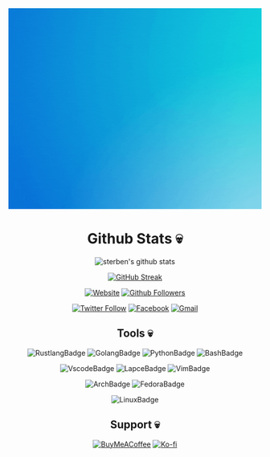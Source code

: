 

<div align="center"><img src="gif/sterben.gif" width="600" height="400"></div>


<!-- 
<p align="center" style="margin: -20px 0 30px">
   <a href="https://twitter.com/schwrzstrbn" target="_blank" style='margin-right:10px'>
    <img align="center" src="https://cdn.jsdelivr.net/npm/simple-icons@3.0.1/icons/twitter.svg" alt="twitter" height="22px" width="22px" />
  </a>
  &nbsp;&nbsp;
  <a href="https://stackoverflow.com/users/11480951/schwarz-sterben" target="_blank" style='margin-right:10px'>
    <img align="center" src="https://cdn.jsdelivr.net/npm/simple-icons@3.0.1/icons/stackoverflow.svg" alt="stackoverflow" height="22px" width="22px" />
  </a>
  &nbsp;&nbsp;
  <a href="https://www.linkedin.com/in/schwrzstrbn" target="_blank" style='margin-right:10px'>
    <img align="center" src="https://cdn.jsdelivr.net/npm/simple-icons@3.0.1/icons/linkedin.svg" alt="linkedin" height="22px" width="22px" />
  </a>
  &nbsp;&nbsp;
  <a href="mailto:schwrzstrbn@gmail.com" target="_blank">
    <img align="center" src="https://cdn.jsdelivr.net/npm/simple-icons@3.0.1/icons/protonmail.svg" alt="email" height="22px" width="22px" />
  </a>
</p> -->

<!-- --- -->

<h1 align="center">Github Stats 💀</h1>

<div align="center">

![sterben's github stats](https://github-readme-stats.vercel.app/api?username=schwrzstrbn&show_icons=true&theme=highcontrast&hide=stars&hide_border=true&bg_color=000000&title_color=FFFFFF&text_color=FFFFFF&icon_color=FFFFFF&count_private=true&include_all_commits=true)

[![GitHub Streak](https://github-readme-streak-stats.herokuapp.com?user=schwrzstrbn&theme=highcontrast&currStreakLabel=FFFFFF&fire=FFFFFF&ring=FFFFFF&border=000000)](https://git.io/streak-stats)

[![Website](https://img.shields.io/website?label=seanmiranda.com&style=for-the-badge&url=https%3A%2F%2Fseanmiranda.com&color=black&labelColor=black)](https://seanmiranda.com)
[![Github Followers](https://img.shields.io/github/followers/schwrzstrbn?style=for-the-badge&logo=github&color=black&labelColor=black)](https://github.com/schwrzstrbn)

[![Twitter Follow](https://img.shields.io/badge/Twitter-000000?style=for-the-badge&logo=twitter&logoColor=white&color=black)](https://twitter.com/intent/follow?original_referer=https%3A%2F%2Fgithub.com%2Fschwrzstrbn&screen_name=schwrzstrbn)
[![Facebook](https://img.shields.io/badge/Facebook-00ADD8?style=for-the-badge&logo=facebook&logoColor=white&color=black)](https://facebook.com/schwrzstrbn)
[![Gmail](https://img.shields.io/badge/Gmail-00ADD8?style=for-the-badge&logo=gmail&logoColor=white&color=black)](mailto:schwrzstrbn@gmail.com)

<h2>Tools 💀 </h2>

![RustlangBadge](https://img.shields.io/badge/Rust-000000?style=for-the-badge&logo=rust&logoColor=white&color=black)
![GolangBadge](https://img.shields.io/badge/Go-00ADD8?style=for-the-badge&logo=go&logoColor=white&color=black)
![PythonBadge](https://img.shields.io/badge/Python-000000?style=for-the-badge&logo=python&logoColor=white&color=black)
![BashBadge](https://img.shields.io/badge/Bash-00ADD8?style=for-the-badge&logo=gnu-bash&logoColor=white&color=black)

![VscodeBadge](https://img.shields.io/badge/Vscode-000000?style=for-the-badge&logo=visual-studio-code&logoColor=white&color=black)
![LapceBadge](https://img.shields.io/badge/Lapce-00ADD8?style=for-the-badge&logo=lapce&logoColor=white&color=black)
![VimBadge](https://img.shields.io/badge/Vim-00ADD8?style=for-the-badge&logo=vim&logoColor=white&color=black)
   
![ArchBadge](https://img.shields.io/badge/Arch-000000?style=for-the-badge&logo=arch-linux&logoColor=white&color=black)
![FedoraBadge](https://img.shields.io/badge/Fedora-00ADD8?style=for-the-badge&logo=fedora&logoColor=white&color=black)
   
![LinuxBadge](https://img.shields.io/badge/Linux-00ADD8?style=for-the-badge&logo=linux&logoColor=white&color=black)


<h2 align="center">Support 💀</h2>
<!-- <a href="https://www.buymeacoffee.com/schwrzstrbn" target="_blank"><img src="https://cdn.buymeacoffee.com/buttons/default-black.png" alt="Buy Me A Coffee" height="41" width="174" background="black" color="white"></a> -->
   
[![BuyMeACoffee](https://img.shields.io/badge/BuyMeACoffee-00ADD8?style=for-the-badge&logo=buy-me-a-coffee&logoColor=white&color=black)](https://buymeacoffee.com/schwrzstrbn)
[![Ko-fi](https://img.shields.io/badge/SendKoFi-00ADD8?style=for-the-badge&logo=ko-fi&logoColor=white&color=black)](https://ko-fi.com/B0B1D3A0N)


</div>


<!--
**schwarz-sterben/schwarz-sterben** is a ✨ _special_ ✨ repository because its `README.md` (this file) appears on your GitHub profile.

Here are some ideas to get you started:

- 🔭 I’m currently working on ...
- 🌱 I’m currently learning ...
- 👯 I’m looking to collaborate on ...
- 🤔 I’m looking for help with ...
- 💬 Ask me about ...
- 📫 How to reach me: ...
- 😄 Pronouns: ...
- ⚡ Fun fact: ...
-->

[website]: https://seanmiranda.com
[twitter]: https://twitter.com/schwrzstrbn
[instagram]: https://instagram.com/schwrzstrbn
[linkedin]: https://linkedin.com/in/schwrzstrbn
